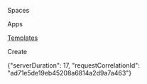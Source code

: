 [](https://tosdr.atlassian.net/wiki)

Spaces

Apps

[Templates](https://tosdr.atlassian.net/wiki/templates)

Create

{"serverDuration": 17, "requestCorrelationId": "ad71e5de19eb45208a6814a2d9a7a463"}